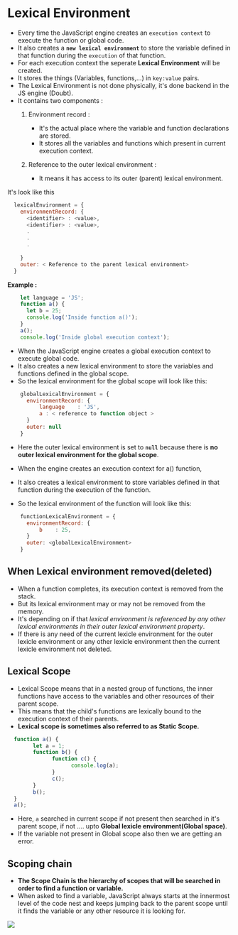 # Lexical Environment
- Every time the JavaScript engine creates an `execution context` to execute the function or global code.
- It also creates a **`new lexical environment`** to store the variable defined in that function during the `execution` of that function.
- For each execution context the seperate **Lexical Environment** will be created.
- It stores the things (Variables, functions,...) in `key:value` pairs.
- The Lexical Environment is not done physically, it's done backend in the JS engine (Doubt).
- It contains two components :
    1. Environment record :
        - It's the actual place where the variable and function declarations are stored.
        - It stores all the variables and functions which present in current execution context.

    2. Reference to the outer lexical environment :
        - It means it has access to its outer (parent) lexical environment.

It's look like this
```js
  lexicalEnvironment = {
    environmentRecord: {
      <identifier> : <value>,
      <identifier> : <value>,
      .
      .
      .
      
    }
    outer: < Reference to the parent lexical environment>
  }
```

**Example :**

```js
    let language = 'JS';
    function a() {
      let b = 25;  
      console.log('Inside function a()');
    }
    a();
    console.log('Inside global execution context');
```
- When the JavaScript engine creates a global execution context to execute global code.
- It also creates a new lexical environment to store the variables and functions defined in the global scope. 
- So the lexical environment for the global scope will look like this:

```js
    globalLexicalEnvironment = {
      environmentRecord: {
          language    : 'JS',
          a : < reference to function object >
      }
      outer: null
    }
```

- Here the outer lexical environment is set to **`null`** because there is **no outer lexical environment for the global scope**.

- When the engine creates an execution context for a() function,
- It also creates a lexical environment to store variables defined in that function during the execution of the function. 
- So the lexical environment of the function will look like this:

```js
    functionLexicalEnvironment = {
      environmentRecord: {
          b    : 25,
      }
      outer: <globalLexicalEnvironment>
    }

```

## When Lexical environment removed(deleted)

- When a function completes, its execution context is removed from the stack.
- But its lexical environment may or may not be removed from the memory.
- It's depending on if that *lexical environment is referenced by any other lexical environments in their outer lexical environment property*.
- If there is any need of the current lexicle environment for the outer lexicle environment or any other lexicle environment then the current lexicle environment not deleted.

## Lexical Scope 
- Lexical Scope means that in a nested group of functions, the inner functions have access to the variables and other resources of their parent scope. 
- This means that the child's functions are lexically bound to the execution context of their parents. 
- **Lexical scope is sometimes also referred to as Static Scope.**


```js
  function a() {
        let a = 1;
        function b() {
              function c() {
                    console.log(a);
              }
              c();
        }
        b();
  }
  a();
```

- Here, `a` searched in current scope if not present then searched in it's parent scope, if not .... upto **Global lexicle environment(Global space)**.
- If the variable not present in Global scope also then we are getting an error.

## Scoping chain
- **The Scope Chain is the hierarchy of scopes that will be searched in order to find a function or variable.**
- When asked to find a variable, JavaScript always starts at the innermost level of the code nest and keeps jumping back to the parent scope until it finds the variable or any other resource it is looking for.

![](https://cdn.hashnode.com/res/hashnode/image/upload/v1610133490141/DgG9zwudY.png?auto=compress)

